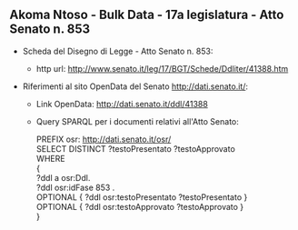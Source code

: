 ## Akoma Ntoso - Bulk Data - 17a legislatura - Atto Senato n. 853 ##

* Scheda del Disegno di Legge - Atto Senato n. 853:
	* http url: http://www.senato.it/leg/17/BGT/Schede/Ddliter/41388.htm

* Riferimenti al sito OpenData del Senato http://dati.senato.it/:
	* Link OpenData: http://dati.senato.it/ddl/41388
	* Query SPARQL per i documenti relativi all'Atto Senato:

        PREFIX osr: <http://dati.senato.it/osr/>  
		SELECT DISTINCT ?testoPresentato ?testoApprovato  
		WHERE  
		{  
		    ?ddl a osr:Ddl.  
		    ?ddl osr:idFase 853 .  
		    OPTIONAL { ?ddl osr:testoPresentato ?testoPresentato }  
		    OPTIONAL { ?ddl osr:testoApprovato ?testoApprovato }  
		}
		